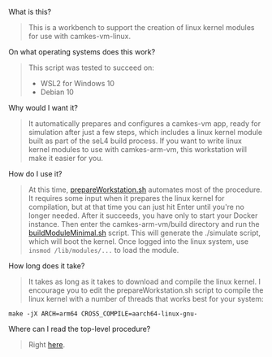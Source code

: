 What is this?

> This is a workbench to support the creation of linux kernel modules for use with camkes-vm-linux.

On what operating systems does this work?
> This script was tested to succeed on:
> - WSL2 for Windows 10
> - Debian 10

Why would I want it?

> It automatically prepares and configures a camkes-vm app,
> ready for simulation after just a few steps,
> which includes a linux kernel module built as part of the seL4 build process.
> If you want to write linux kernel modules to use with camkes-arm-vm,
> this workstation will make it easier for you.

 How do I use it?

> At this time,
> [prepareWorkstation.sh](https://github.com/NeisesResearch/kernel_module_workstation/blob/main/prepareWorkstation.sh)
> automates most of the procedure. It requires some input when it prepares the
> linux kernel for compilation, but at that time you can just hit Enter until you're
> no longer needed.
> After it succeeds, you have only to start your Docker instance.
> Then enter the camkes-arm-vm/build directory and run the [buildModuleMinimal.sh](https://github.com/NeisesResearch/kernel_module_workstation/blob/main/buildScripts/buildModuleMinimal.sh) script.
> This will generate the ./simulate script, which will boot the kernel.
> Once logged into the linux system, use `insmod /lib/modules/...` to load the module.

How long does it take?

> It takes as long as it takes to download and compile the linux kernel.
  I encourage you to edit the prepareWorkstation.sh script to compile the linux
  kernel with a number of threads that works best for your system:
```
make -jX ARCH=arm64 CROSS_COMPILE=aarch64-linux-gnu-
```

Where can I read the top-level procedure?

> Right [here](https://github.com/NeisesResearch/kernel_module_workstation/wiki/seL4Config).

